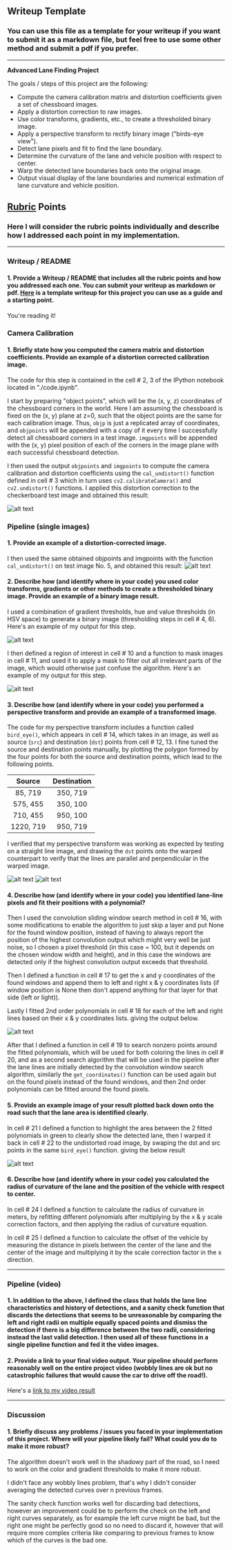 ## Writeup Template

### You can use this file as a template for your writeup if you want to submit it as a markdown file, but feel free to use some other method and submit a pdf if you prefer.

---

**Advanced Lane Finding Project**

The goals / steps of this project are the following:

* Compute the camera calibration matrix and distortion coefficients given a set of chessboard images.
* Apply a distortion correction to raw images.
* Use color transforms, gradients, etc., to create a thresholded binary image.
* Apply a perspective transform to rectify binary image ("birds-eye view").
* Detect lane pixels and fit to find the lane boundary.
* Determine the curvature of the lane and vehicle position with respect to center.
* Warp the detected lane boundaries back onto the original image.
* Output visual display of the lane boundaries and numerical estimation of lane curvature and vehicle position.

[//]: # (Image References)

[image1]: ./output_images/checker_original_v_undistorted.jpg "Checker Original vs Undistorted"
[image2]: ./output_images/road_original_v_undistorted.jpg "Road Original vs Undistorted"
[image3]: ./output_images/combined_binary_example.jpg "Combined Binary Example"
[image4]: ./output_images/mask.jpg "Masked Image"
[image5]: ./output_images/undistorted_src_points.jpg "Undistorted with Source Points"
[image6]: ./output_images/warped_dst_points.jpg "Warped with Destination Points"
[image7]: ./output_images/fit_poly.jpg "Fitted Polynomials"
[image8]: ./output_images/highlighted_lane.jpg "Highlighted Lane"
[video1]: ./project_video.mp4 "Video"

## [Rubric](https://review.udacity.com/#!/rubrics/571/view) Points

### Here I will consider the rubric points individually and describe how I addressed each point in my implementation.  

---

### Writeup / README

#### 1. Provide a Writeup / README that includes all the rubric points and how you addressed each one.  You can submit your writeup as markdown or pdf.  [Here](https://github.com/udacity/CarND-Advanced-Lane-Lines/blob/master/writeup_template.md) is a template writeup for this project you can use as a guide and a starting point.  

You're reading it!

### Camera Calibration

#### 1. Briefly state how you computed the camera matrix and distortion coefficients. Provide an example of a distortion corrected calibration image.

The code for this step is contained in the cell # 2, 3 of the IPython notebook located in "./code.ipynb".

I start by preparing "object points", which will be the (x, y, z) coordinates of the chessboard corners in the world. Here I am assuming the chessboard is fixed on the (x, y) plane at z=0, such that the object points are the same for each calibration image.  Thus, `objp` is just a replicated array of coordinates, and `objpoints` will be appended with a copy of it every time I successfully detect all chessboard corners in a test image.  `imgpoints` will be appended with the (x, y) pixel position of each of the corners in the image plane with each successful chessboard detection.  

I then used the output `objpoints` and `imgpoints` to compute the camera calibration and distortion coefficients using the `cal_undistort()` function defined in cell # 3 which in turn uses `cv2.calibrateCamera()` and `cv2.undistort()` functions.  I applied this distortion correction to the checkerboard test image and obtained this result: 

![alt text][image1]

### Pipeline (single images)

#### 1. Provide an example of a distortion-corrected image.

I then used the same obtained objpoints and imgpoints with the function `cal_undistort()` on test image No. 5, and obtained this result:
![alt text][image2]

#### 2. Describe how (and identify where in your code) you used color transforms, gradients or other methods to create a thresholded binary image.  Provide an example of a binary image result.

I used a combination of gradient thresholds, hue and value thresholds (in HSV space) to generate a binary image (thresholding steps in cell # 4, 6).  Here's an example of my output for this step.

![alt text][image3]

I then defined a region of interest in cell # 10 and a function to mask images in cell # 11, and used it to apply a mask to filter out all irrelevant parts of the image, which would otherwise just confuse the algorithm. Here's an example of my output for this step.

![alt text][image4]

#### 3. Describe how (and identify where in your code) you performed a perspective transform and provide an example of a transformed image.

The code for my perspective transform includes a function called `bird_eye()`, which appears in cell # 14, which takes in an image, as well as source (`src`) and destination (`dst`) points from cell # 12, 13.  I fine tuned the source and destination points manually, by plotting the polygon formed by the four points for both the source and destination points, which lead to the following points.

| Source        | Destination   | 
|:-------------:|:-------------:| 
| 85, 719       | 350, 719      | 
| 575, 455      | 350, 100      |
| 710, 455      | 950, 100      |
| 1220, 719     | 950, 719      |

I verified that my perspective transform was working as expected by testing on a straight line image, and drawing the `dst` points onto the warped counterpart to verify that the lines are parallel and perpendicular in the warped image.

![alt text][image5]
![alt text][image6]

#### 4. Describe how (and identify where in your code) you identified lane-line pixels and fit their positions with a polynomial?

Then I used the convolution sliding window search method in cell # 16, with some modifications to enable the algorithm to just skip a layer and put None for the found window position, instead of having to always report the position of the highest convolution output which might very well be just noise, so I chosen a pixel threshold (in this case = 100, but it depends on the chosen window width and height), and in this case the windows are detected only if the highest convolution output exceeds that threshold.

Then I defined a function in cell # 17 to get the x and y coordinates of the found windows and append them to left and right x & y coordinates lists (if window position is None then don't append anything for that layer for that side (left or light)).

Lastly I fitted 2nd order polynomials in cell # 18 for each of the left and right lines based on their x & y coordinates lists. giving the output below.

![alt text][image7]

After that I defined a function in cell # 19 to search nonzero points around the fitted polynomials, which will be used for both coloring the lines in cell # 20, and as a second search algorithm that will be used in the pipeline after the lane lines are initially detected by the convolution window search algorithm, similarly the `get_coordinates()` function can be used again but on the found pixels instead of the found windows, and then 2nd order polynomials can be fitted around the found pixels.

#### 5. Provide an example image of your result plotted back down onto the road such that the lane area is identified clearly.

In cell # 21 I defined a function to highlight the area between the 2 fitted polynomials in green to clearly show the detected lane, then I warped it back in cell # 22 to the undistorted road image, by swaping the dst and src points in the same `bird_eye()` function. giving the below result

![alt text][image8]

#### 6. Describe how (and identify where in your code) you calculated the radius of curvature of the lane and the position of the vehicle with respect to center.

In cell # 24 I defined a function to calculate the radius of curvature in meters, by refitting different polynomials after multiplying by the x & y scale correction factors, and then applying the radius of curvature equation.

In cell # 25 I defined a function to calculate the offset of the vehicle by measuring the distance in pixels between the center of the lane and the center of the image and multiplying it by the scale correction factor in the x direction.

---

### Pipeline (video)

#### 1. In addition to the above, I defined the class that holds the lane line characteristics and history of detections, and a sanity check function that discards the detections that seems to be unreasonable by comparing the left and right radii on multiple equally spaced points and dismiss the detection if there is a big difference between the two radii, considering instead the last valid detection. I then used all of these functions in a single pipeline function and fed it the video images.

#### 2. Provide a link to your final video output.  Your pipeline should perform reasonably well on the entire project video (wobbly lines are ok but no catastrophic failures that would cause the car to drive off the road!).

Here's a [link to my video result](./project_video_output.mp4)

---

### Discussion

#### 1. Briefly discuss any problems / issues you faced in your implementation of this project.  Where will your pipeline likely fail?  What could you do to make it more robust?

The algorithm doesn't work well in the shadowy part of the road, so I need to work on the color and gradient thresholds to make it more robust.

I didn't face any wobbly lines problem, that's why I didn't consider averaging the detected curves over n previous frames.

The sanity check function works well for discarding bad detections, however an improvement could be to perform the check on the left and right curves separately, as for example the left curve might be bad, but the right one might be perfectly good so no need to discard it, however that will require more complex criteria like comparing to previous frames to know which of the curves is the bad one.
